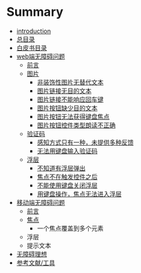 # Summary

* [introduction](README.md)
* [总目录](SUMMARY.md)
* [白皮书目录](mulu.md)
* [web端无障碍问题](webduanwuzhangai.md)
   * [前言](web/qianyan.md)
   * [图片<img>](web/tupian.md)
       * [非装饰性图片无替代文本](web/tupian/feizhuangshi.md)
       * [图片链接无目的文本](web/tupian/wumudi.md)
       * [图片链接不能响应回车键](web/tupian/tu_pian_lian_jie_bu_neng_xiang_ying_hui_che_jian.md)
       * [图片按钮缺少目的文本](web/tupian/tu_pian_an_niu_que_shao_mu_de_wen_ben.md)
       * [图片按钮无法获得键盘焦点](web/tupian/tu_pian_an_niu_wu_fa_huo_de_jian_pan_jiao_dian.md)
       * [图片按钮控件类型朗读不正确](web/tupian/tu_pian_an_niu_kong_jian_lei_xing_lang_du_bu_zheng_que.md)
   * [验证码](web/yanzhengma/yan_zheng_ma.md)
       * [感知方式只有一种，未提供多种反馈](web/yanzhengma/gan_zhi_fang_shi_zhi_you_yi_zhong_wei_ti_gong_duo_zhong_fan_kui.md)
       * [无法用键盘输入验证码](web/yanzhengma/wu_fa_yong_jian_pan_shu_ru_yan_zheng_ma.md)
   * [浮层](web/fuceng/fu_ceng.md)
       * [不知道有浮层弹出](web/fuceng/bu_zhi_dao_you_fu_ceng_dan_chu.md)
       * [焦点不在触发控件之后](web/fuceng/jiao_dian_bu_zai_hong_fa_kong_jian_zhi_hou.md)
       * [不能使用键盘关闭浮层](web/fuceng/bu_neng_shi_yong_jian_pan_guan_bi_fu_ceng.md)
       * [用键盘操作，焦点无法进入浮层](web/fuceng/yong_jian_pan_cao_zuo_jiao_dian_wu_fa_jin_ru_fu_ceng.md)
* [移动端无障碍问题](yidongduanwenti.md)
   * [前言](yidong/qian_yan.md)
   * [焦点](yidong/jiaodian/jiao_dian.md)
       * 一个焦点覆盖到多个元素
   * 浮层
   * 提示文本
* [无障碍理想](wuzhangailixiang.md)
* [参考文献/工具](wenxiangongju.md)

